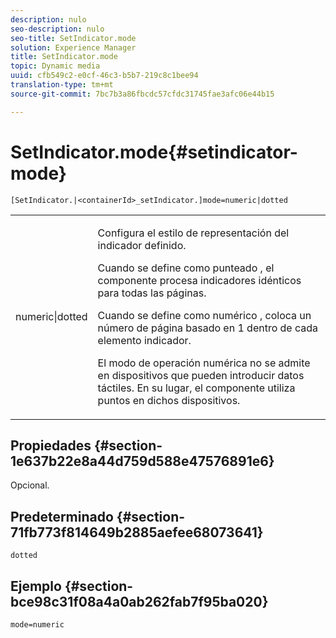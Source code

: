 ```yaml
---
description: nulo
seo-description: nulo
seo-title: SetIndicator.mode
solution: Experience Manager
title: SetIndicator.mode
topic: Dynamic media
uuid: cfb549c2-e0cf-46c3-b5b7-219c8c1bee94
translation-type: tm+mt
source-git-commit: 7bc7b3a86fbcdc57cfdc31745fae3afc06e44b15

---
```



# SetIndicator.mode{#setindicator-mode}

`[SetIndicator.|<containerId>_setIndicator.]mode=numeric|dotted`

<table id="table_0BEA0B5FFDF64E5594B534B2A87A6D88"> 
 <tbody> 
  <tr> 
   <td colname="col1"> <p> <span class="codeph"> numeric|dotted</span> </p> </td> 
   <td colname="col2"> <p> Configura el estilo de representación del indicador definido. </p> <p>Cuando se define como <span class="codeph"> punteado</span> , el componente procesa indicadores idénticos para todas las páginas. </p> <p>Cuando se define como <span class="codeph"> numérico</span> , coloca un número de página basado en 1 dentro de cada elemento indicador. </p> <p>El modo de operación <span class="codeph"> numérica</span> no se admite en dispositivos que pueden introducir datos táctiles. En su lugar, el componente utiliza <span class="codeph"> puntos</span> en dichos dispositivos. </p> </td> 
  </tr> 
 </tbody> 
</table>

## Propiedades {#section-1e637b22e8a44d759d588e47576891e6}

Opcional.

## Predeterminado {#section-71fb773f814649b2885aefee68073641}

`dotted`

## Ejemplo {#section-bce98c31f08a4a0ab262fab7f95ba020}

`mode=numeric`
